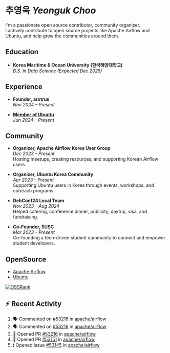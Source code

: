 # 추영욱 *Yeonguk Choo*

I'm a passionate open source contributor, community organizer.  
I actively contribute to open source projects like Apache Airflow and Ubuntu, and help grow the communities around them.  

## Education

- **Korea Maritime & Ocean University (한국해양대학교)**  
  *B.S. in Data Science (Expected Dec 2025)*  

## Experience
- **Founder, arxtrus**  
  _Nov 2024 – Present_  

- **[Member of Ubuntu](https://launchpad.net/~ubuntumembers)**  
  _Jun 2024 – Present_  


## Community

- **Organizer, Apache Airflow Korea User Group**  
  _Dec 2023 – Present_  
  Hosting meetups, creating resources, and supporting Korean Airflow users.

- **Organizer, Ubuntu Korea Community**  
  _Apr 2023 – Present_  
  Supporting Ubuntu users in Korea through events, workshops, and outreach programs.

- **DebConf24 Local Team**  
  _Nov 2023 – Aug 2024_  
  Helped catering, conference dinner, publicity, daytrip, visa, and fundraising.

- **Co-Founder, SUSC**  
  _Mar 2023 – Present_  
  Co-founding a tech-driven student community to connect and empower student developers.

## OpenSource
- [Apache Airflow](https://github.com/apache/airflow/pulls?q=is%3Apr+author%3Achoo121600+)
- [Ubuntu](https://launchpad.net/~choo121600)

[![OSSRank](https://ossrank.com/widget/1003272)](https://ossrank.com/c/1003272-yeonguk)


## :zap: Recent Activity
<!--START_SECTION:activity-->
1. 🗣 Commented on [#53216](https://github.com/apache/airflow/pull/53216#issuecomment-3066703442) in [apache/airflow](https://github.com/apache/airflow)
2. 🗣 Commented on [#53216](https://github.com/apache/airflow/pull/53216#issuecomment-3064957980) in [apache/airflow](https://github.com/apache/airflow)
3. 💪 Opened PR [#53216](https://github.com/apache/airflow/pull/53216) in [apache/airflow](https://github.com/apache/airflow)
4. 💪 Opened PR [#53151](https://github.com/apache/airflow/pull/53151) in [apache/airflow](https://github.com/apache/airflow)
5. ❗ Opened issue [#53145](https://github.com/apache/airflow/issues/53145) in [apache/airflow](https://github.com/apache/airflow)
<!--END_SECTION:activity-->


